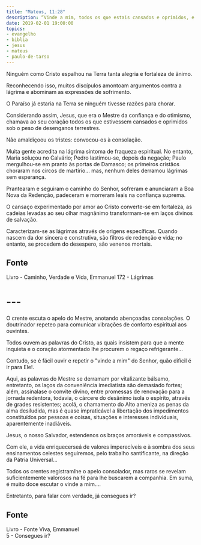 ```yaml
---
title: "Mateus, 11:28"
description: “Vinde a mim, todos os que estais cansados e oprimidos, e eu vos aliviarei.” — Jesus
date: 2019-02-01 19:00:00
topics: 
- evangelho
- biblia
- jesus
- mateus
- paulo-de-tarso
---
```


Ninguém como Cristo espalhou na Terra tanta alegria e fortaleza de ânimo.

Reconhecendo isso, muitos discípulos amontoam argumentos contra a lágrima
e abominam as expressões de sofrimento.

O Paraíso já estaria na Terra se ninguém tivesse razões para chorar.

Considerando assim, Jesus, que era o Mestre da confiança e do otimismo,
chamava ao seu coração todos os que estivessem cansados e oprimidos sob o
peso de desenganos terrestres.

Não amaldiçoou os tristes: convocou-os à consolação.

Muita gente acredita na lágrima sintoma de fraqueza espiritual. No entanto,
Maria soluçou no Calvário; Pedro lastimou-se, depois da negação; Paulo
mergulhou-se em pranto às portas de Damasco; os primeiros cristãos choraram nos
circos de martírio... mas, nenhum deles derramou lágrimas sem esperança.

Prantearam e seguiram o caminho do Senhor, sofreram e anunciaram a Boa Nova da
Redenção, padeceram e morreram leais na confiança suprema.

O cansaço experimentado por amor ao Cristo converte-se em fortaleza, as
cadeias levadas ao seu olhar magnânimo transformam-se em laços divinos de
salvação.

Caracterizam-se as lágrimas através de origens específicas. Quando
nascem da dor sincera e construtiva, são filtros de redenção e vida; no entanto,
se procedem do desespero, são venenos mortais.


## Fonte
Livro - Caminho, Verdade e Vida, Emmanuel
172 - Lágrimas

# ---

O crente escuta o apelo do Mestre, anotando abençoadas consolações. O
doutrinador repete­o para comunicar vibrações de conforto espiritual aos ouvintes.

Todos ouvem as palavras do Cristo, as quais insistem para que a mente
inquieta e o coração atormentado lhe procurem o regaço refrigerante...

Contudo, se é fácil ouvir e repetir o "vinde a mim" do Senhor, quão difícil é
ir para Ele!.

Aqui, as palavras do Mestre se derramam por vitalizante bálsamo,
entretanto, os laços da conveniência imediatista são demasiado fortes; além,
assinala­se o convite divino, entre promessas de renovação para a jornada redentora,
todavia, o cárcere do desânimo isola o espírito, através de grades resistentes; acolá, o
chamamento do Alto ameniza as penas da alma desiludida, mas é quase impraticável
a libertação dos impedimentos constituídos por pessoas e coisas, situações e
interesses individuais, aparentemente inadiáveis.

Jesus, o nosso Salvador, estende­nos os braços amoráveis e compassivos.

Com ele, a vida enriquecer­se­á de valores imperecíveis e à sombra dos seus
ensinamentos celestes seguiremos, pelo trabalho santificante, na direção da Pátria
Universal...

Todos os crentes registram­lhe o apelo consolador, mas raros se revelam
suficientemente valorosos na fé para lhe buscarem a companhia. Em suma, é muito
doce escutar o vinde a mim....

Entretanto, para falar com verdade, já consegues ir?

## Fonte
Livro - Fonte Viva, Emmanuel  
5 - Consegues ir?
